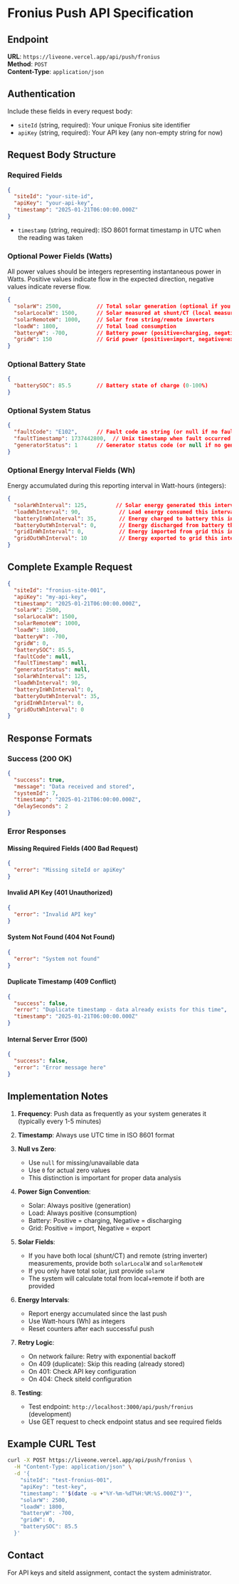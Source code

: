 # Fronius Push API Specification

## Endpoint
**URL**: `https://liveone.vercel.app/api/push/fronius`  
**Method**: `POST`  
**Content-Type**: `application/json`

## Authentication
Include these fields in every request body:
- `siteId` (string, required): Your unique Fronius site identifier
- `apiKey` (string, required): Your API key (any non-empty string for now)

## Request Body Structure

### Required Fields
```json
{
  "siteId": "your-site-id",
  "apiKey": "your-api-key", 
  "timestamp": "2025-01-21T06:00:00.000Z"
}
```

- `timestamp` (string, required): ISO 8601 format timestamp in UTC when the reading was taken

### Optional Power Fields (Watts)
All power values should be integers representing instantaneous power in Watts. Positive values indicate flow in the expected direction, negative values indicate reverse flow.

```json
{
  "solarW": 2500,           // Total solar generation (optional if you provide local+remote)
  "solarLocalW": 1500,      // Solar measured at shunt/CT (local measurement)
  "solarRemoteW": 1000,     // Solar from string/remote inverters
  "loadW": 1800,            // Total load consumption
  "batteryW": -700,         // Battery power (positive=charging, negative=discharging)
  "gridW": 150              // Grid power (positive=import, negative=export)
}
```

### Optional Battery State
```json
{
  "batterySOC": 85.5        // Battery state of charge (0-100%)
}
```

### Optional System Status
```json
{
  "faultCode": "E102",      // Fault code as string (or null if no fault)
  "faultTimestamp": 1737442800,  // Unix timestamp when fault occurred (or null)
  "generatorStatus": 1      // Generator status code (or null if no generator)
}
```

### Optional Energy Interval Fields (Wh)
Energy accumulated during this reporting interval in Watt-hours (integers):

```json
{
  "solarWhInterval": 125,         // Solar energy generated this interval
  "loadWhInterval": 90,            // Load energy consumed this interval
  "batteryInWhInterval": 35,       // Energy charged to battery this interval
  "batteryOutWhInterval": 0,       // Energy discharged from battery this interval
  "gridInWhInterval": 0,           // Energy imported from grid this interval
  "gridOutWhInterval": 10          // Energy exported to grid this interval
}
```

## Complete Example Request

```json
{
  "siteId": "fronius-site-001",
  "apiKey": "my-api-key",
  "timestamp": "2025-01-21T06:00:00.000Z",
  "solarW": 2500,
  "solarLocalW": 1500,
  "solarRemoteW": 1000,
  "loadW": 1800,
  "batteryW": -700,
  "gridW": 0,
  "batterySOC": 85.5,
  "faultCode": null,
  "faultTimestamp": null,
  "generatorStatus": null,
  "solarWhInterval": 125,
  "loadWhInterval": 90,
  "batteryInWhInterval": 0,
  "batteryOutWhInterval": 35,
  "gridInWhInterval": 0,
  "gridOutWhInterval": 0
}
```

## Response Formats

### Success (200 OK)
```json
{
  "success": true,
  "message": "Data received and stored",
  "systemId": 7,
  "timestamp": "2025-01-21T06:00:00.000Z",
  "delaySeconds": 2
}
```

### Error Responses

#### Missing Required Fields (400 Bad Request)
```json
{
  "error": "Missing siteId or apiKey"
}
```

#### Invalid API Key (401 Unauthorized)
```json
{
  "error": "Invalid API key"
}
```

#### System Not Found (404 Not Found)
```json
{
  "error": "System not found"
}
```

#### Duplicate Timestamp (409 Conflict)
```json
{
  "success": false,
  "error": "Duplicate timestamp - data already exists for this time",
  "timestamp": "2025-01-21T06:00:00.000Z"
}
```

#### Internal Server Error (500)
```json
{
  "success": false,
  "error": "Error message here"
}
```

## Implementation Notes

1. **Frequency**: Push data as frequently as your system generates it (typically every 1-5 minutes)

2. **Timestamp**: Always use UTC time in ISO 8601 format

3. **Null vs Zero**: 
   - Use `null` for missing/unavailable data
   - Use `0` for actual zero values
   - This distinction is important for proper data analysis

4. **Power Sign Convention**:
   - Solar: Always positive (generation)
   - Load: Always positive (consumption)
   - Battery: Positive = charging, Negative = discharging
   - Grid: Positive = import, Negative = export

5. **Solar Fields**:
   - If you have both local (shunt/CT) and remote (string inverter) measurements, provide both `solarLocalW` and `solarRemoteW`
   - If you only have total solar, just provide `solarW`
   - The system will calculate total from local+remote if both are provided

6. **Energy Intervals**:
   - Report energy accumulated since the last push
   - Use Watt-hours (Wh) as integers
   - Reset counters after each successful push

7. **Retry Logic**:
   - On network failure: Retry with exponential backoff
   - On 409 (duplicate): Skip this reading (already stored)
   - On 401: Check API key configuration
   - On 404: Check siteId configuration

8. **Testing**:
   - Test endpoint: `http://localhost:3000/api/push/fronius` (development)
   - Use GET request to check endpoint status and see required fields

## Example CURL Test

```bash
curl -X POST https://liveone.vercel.app/api/push/fronius \
  -H "Content-Type: application/json" \
  -d '{
    "siteId": "test-fronius-001",
    "apiKey": "test-key",
    "timestamp": "'$(date -u +"%Y-%m-%dT%H:%M:%S.000Z")'",
    "solarW": 2500,
    "loadW": 1800,
    "batteryW": -700,
    "gridW": 0,
    "batterySOC": 85.5
  }'
```

## Contact

For API keys and siteId assignment, contact the system administrator.